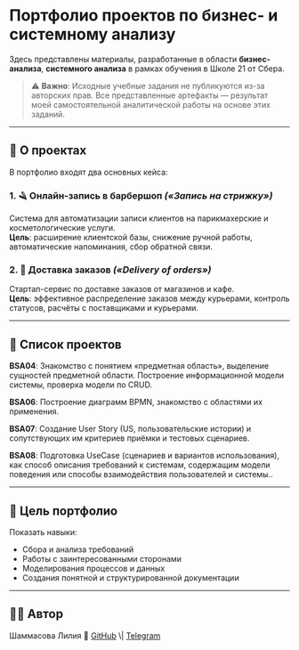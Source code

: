 # Портфолио проектов по бизнес- и системному анализу

Здесь представлены материалы, разработанные в области **бизнес-анализа**, **системного анализа** в рамках обучения в Школе 21 от Сбера.

> ⚠️ **Важно**: Исходные учебные задания не публикуются из-за авторских прав. Все представленные артефакты — результат моей самостоятельной аналитической работы на основе этих заданий.

---

## 📌 О проектах

В портфолио входят два основных кейса:

### 1. 🪒 Онлайн-запись в барбершоп *(«Запись на стрижку»)*
Система для автоматизации записи клиентов на парикмахерские и косметологические услуги.  
**Цель**: расширение клиентской базы, снижение ручной работы, автоматические напоминания, сбор обратной связи.

### 2. 🚴 Доставка заказов *(«Delivery of orders»)*
Стартап-сервис по доставке заказов от магазинов и кафе.  
**Цель**: эффективное распределение заказов между курьерами, контроль статусов, расчёты с поставщиками и курьерами.

---

## 📁 Список проектов

**BSA04**: Знакомство с понятием «предметная область», выделение сущностей предметной области. Построение информационной модели системы, проверка модели по CRUD.

**BSA06**: Построение диаграмм BPMN, знакомство с областями их применения.

**BSA07**: Создание User Story (US, пользовательские истории) и сопутствующих им критериев приёмки и тестовых сценариев.

**BSA08**: Подготовка UseCase (сценариев и вариантов использования), как способ описания требований к системам, содержащим модели поведения или способы взаимодействия пользователей и системы..

---

## 🎯 Цель портфолио

Показать навыки:
- Сбора и анализа требований
- Работы с заинтересованными сторонами
- Моделирования процессов и данных
- Создания понятной и структурированной документации

---

## 🙋‍♀️ Автор
Шаммасова Лилия
🔗 [GitHub]([https://github.com/ваш-ник](https://github.com/LiliyaSham/MyProjects.git)) \| [Telegram](@LiliyaShammasova)

